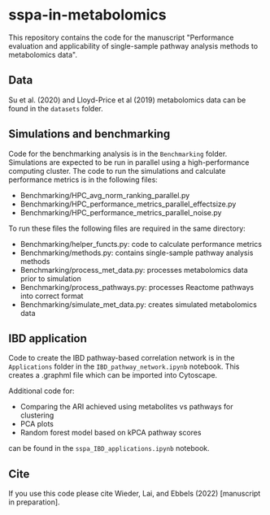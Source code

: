 # sspa-in-metabolomics

This repository contains the code for the manuscript "Performance evaluation and applicability of single-sample pathway analysis methods to metabolomics data". 

## Data
Su et al. (2020) and Lloyd-Price et al (2019) metabolomics data can be found in the `datasets` folder. 

## Simulations and benchmarking

Code for the benchmarking analysis is in the `Benchmarking` folder. Simulations are expected to be run in parallel using a high-performance computing cluster. The code to run the simulations and calculate performance metrics is in the following files:
- Benchmarking/HPC_avg_norm_ranking_parallel.py
- Benchmarking/HPC_performance_metrics_parallel_effectsize.py
- Benchmarking/HPC_performance_metrics_parallel_noise.py

To run these files the following files are required in the same directory:
- Benchmarking/helper_functs.py: code to calculate performance metrics
- Benchmarking/methods.py: contains single-sample pathway analysis methods
- Benchmarking/process_met_data.py: processes metabolomics data prior to simulation
- Benchmarking/process_pathways.py: processes Reactome pathways into correct format
- Benchmarking/simulate_met_data.py: creates simulated metabolomics data

## IBD application
Code to create the IBD pathway-based correlation network is in the `Applications` folder in the `IBD_pathway_network.ipynb` notebook. This creates a .graphml file which can be imported into Cytoscape. 

Additional code for:
- Comparing the ARI achieved using metabolites vs pathways for clustering 
- PCA plots
- Random forest model based on kPCA pathway scores

can be found in the `sspa_IBD_applications.ipynb` notebook. 

## Cite
If you use this code please cite Wieder, Lai, and Ebbels (2022) [manuscript in preparation]. 